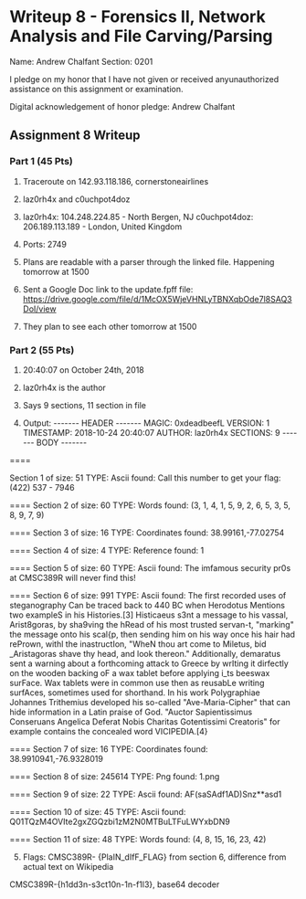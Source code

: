 Writeup 8 - Forensics II, Network Analysis and File Carving/Parsing
=====

Name: Andrew Chalfant
Section: 0201

I pledge on my honor that I have not given or received anyunauthorized assistance on this assignment or examination.

Digital acknowledgement of honor pledge: Andrew Chalfant

## Assignment 8 Writeup

### Part 1 (45 Pts)
1. Traceroute on 142.93.118.186, cornerstoneairlines

2. laz0rh4x and c0uchpot4doz

3. laz0rh4x: 104.248.224.85 - North Bergen, NJ
   c0uchpot4doz: 206.189.113.189 - London, United Kingdom

4. Ports: 2749

5. Plans are readable with a parser through the linked file. Happening tomorrow at 1500

6. Sent a Google Doc link to the update.fpff file: 
https://drive.google.com/file/d/1McOX5WjeVHNLyTBNXqbOde7l8SAQ3DoI/view

7. They plan to see each other tomorrow at 1500

### Part 2 (55 Pts)

1. 20:40:07 on October 24th, 2018

2. laz0rh4x is the author

3. Says 9 sections, 11 section in file

4. Output:
------- HEADER -------
MAGIC: 0xdeadbeefL
VERSION: 1
TIMESTAMP: 2018-10-24 20:40:07
AUTHOR: laz0rh4x
SECTIONS: 9
-------  BODY  -------

====

Section 1 of size: 51
TYPE: Ascii found: Call this number to get your flag: (422) 537 - 7946

====
Section 2 of size: 60
TYPE: Words found: 
(3, 1, 4, 1, 5, 9, 2, 6, 5, 3, 5, 8, 9, 7, 9)

====
Section 3 of size: 16
TYPE: Coordinates found: 38.99161,-77.02754

====
Section 4 of size: 4
TYPE: Reference found: 1

====
Section 5 of size: 60
TYPE: Ascii found: The imfamous security pr0s at CMSC389R will never find this!

====
Section 6 of size: 991
TYPE: Ascii found: The first recorded uses of steganography Can be traced back to 440 BC when Herodotus Mentions two exampleS in his Histories.[3] Histicaeus s3nt a message to his vassal, Arist8goras, by sha9ving the hRead of his most trusted servan-t, "marking" the message onto his scal{p, then sending him on his way once his hair had rePrown, withl the inastructIon, "WheN thou art come to Miletus, bid _Aristagoras shave thy head, and look thereon." Additionally, demaratus sent a warning about a forthcoming attack to Greece by wrIting it dirfectly on the wooden backing oF a wax tablet before applying i_ts beeswax surFace. Wax tablets were in common use then as reusabLe writing surfAces, sometimes used for shorthand. In his work Polygraphiae Johannes Trithemius developed his so-called "Ave-Maria-Cipher" that can hide information in a Latin praise of God. "Auctor Sapientissimus Conseruans Angelica Deferat Nobis Charitas Gotentissimi Creatoris" for example contains the concealed word VICIPEDIA.[4}

====
Section 7 of size: 16
TYPE: Coordinates found: 38.9910941,-76.9328019

====
Section 8 of size: 245614
TYPE: Png found: 1.png

====
Section 9 of size: 22
TYPE: Ascii found: AF(saSAdf1AD)Snz**asd1

====
Section 10 of size: 45
TYPE: Ascii found: Q01TQzM4OVIte2gxZGQzbi1zM2N0MTBuLTFuLWYxbDN9


====
Section 11 of size: 48
TYPE: Words found: 
(4, 8, 15, 16, 23, 42)


5. Flags:
CMSC389R- {PlaIN_dIfF_FLAG} from section 6, difference from actual text on Wikipedia

CMSC389R-{h1dd3n-s3ct10n-1n-f1l3}, base64 decoder
